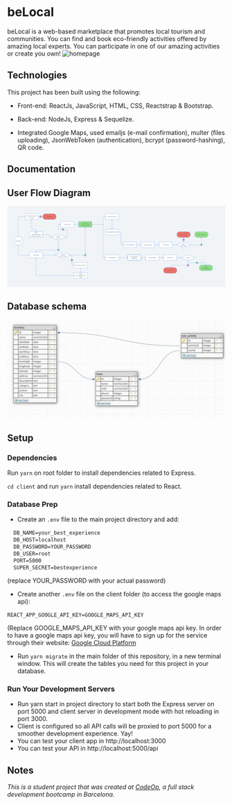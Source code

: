 # beLocal

beLocal is a web-based marketplace that promotes local tourism and communities. You can find and book eco-friendly activities offered by amazing local experts. You can participate in one of our amazing activities or create you own!
![homepage](/client/public/homepage.jpg)

## Technologies

This project has been built using the following:

- Front-end: ReactJs, JavaScript, HTML, CSS, Reactstrap & Bootstrap.

- Back-end: NodeJs, Express & Sequelize.

- Integrated Google Maps, used emailjs (e-mail confirmation), multer (files uploading), JsonWebToken (authentication), bcrypt (password-hashing), QR code.

## Documentation

## User Flow Diagram

<img src="images/User%20flow.png">

## Database schema

<img src="images/db%20schema%20activities.JPG">

## Setup

### Dependencies

Run `yarn` on root folder to install dependencies related to Express.

`cd client` and run `yarn` install dependencies related to React.

### Database Prep

- Create an `.env` file to the main project directory and add:

```
  DB_NAME=your_best_experience
  DB_HOST=localhost
  DB_PASSWORD=YOUR_PASSWORD
  DB_USER=root
  PORT=5000
  SUPER_SECRET=bestexperience
```

(replace YOUR_PASSWORD with your actual password)

- Create another `.env` file on the client folder (to access the google maps api):

```
REACT_APP_GOOGLE_API_KEY=GOOGLE_MAPS_API_KEY
```

(Replace GOOGLE_MAPS_API_KEY with your google maps api key. In order to have a google maps api key, you will have to sign up for the service through their website: [Google Cloud Platform](https://console.cloud.google.com/?pli=1)

- Run `yarn migrate` in the main folder of this repository, in a new terminal window. This will create the tables you need for this project in your database.

### Run Your Development Servers

- Run yarn start in project directory to start both the Express server on port 5000 and client server in development mode with hot reloading in port 3000.
- Client is configured so all API calls will be proxied to port 5000 for a smoother development experience. Yay!
- You can test your client app in http://localhost:3000
- You can test your API in http://localhost:5000/api

## Notes

_This is a student project that was created at [CodeOp](http://codeop.tech), a full stack development bootcamp in Barcelona._
